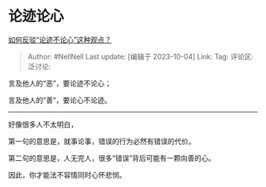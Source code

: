 # 论迹论心
[如何反驳“论迹不论心”这种观点？](https://www.zhihu.com/question/430780498/answer/3235942608)

> Author: #NellNell
> Last update: [编辑于 2023-10-04]
> Link:
> Tag:
> 评论区:
> 泛讨论:

言及他人的“恶”，要论迹不论心；

言及他人的“善”，要论心不论迹。

---

好像很多人不太明白，

第一句的意思是，就事论事，错误的行为必然有错误的代价。

第二句的意思是，人无完人，很多“错误”背后可能有一颗向善的心。

因此，你才能法不容情同时心怀悲悯。